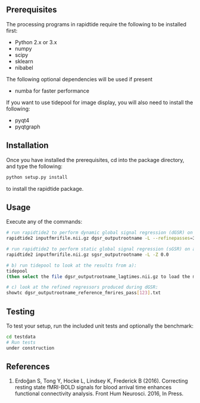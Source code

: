 Prerequisites
-------------

The processing programs in rapidtide require the following to be installed first:

* Python 2.x or 3.x
* numpy
* scipy
* sklearn
* nibabel

The following optional dependencies will be used if present
* numba for faster performance

If you want to use tidepool for image display, you will also need to install the following:
* pyqt4
* pyqtgraph

Installation
------------

Once you have installed the prerequisites, cd into the package directory, and type the following:
```bash
python setup.py install
```
to install the rapidtide package.


Usage
------------

Execute any of the commands:

```bash
# run rapidtide2 to perform dynamic global signal regression (dGSR) on an fMRI file[1]:
rapidtide2 inputfmrifile.nii.gz dgsr_outputrootname -L --refinepasses=3

# run rapidtide2 to perform static global signal regression (sGSR) on an fMRI file[1]:
rapidtide2 inputfmrifile.nii.gz sgsr_outputrootname -L -Z 0.0

# b) run tidepool to look at the results from a):
tidepool
(then select the file dgsr_outputrootname_lagtimes.nii.gz to load the maps)

# c) look at the refined regressors produced during dGSR:
showtc dgsr_outputrootname_reference_fmrires_pass[123].txt
```

Testing
-------

To test your setup, run the included unit tests and optionally the benchmark:

```bash
cd testdata
# Run tests
under construction
```

References
----------
1) Erdoğan S, Tong Y, Hocke L, Lindsey K, Frederick B (2016). Correcting resting state fMRI-BOLD signals for blood arrival time enhances functional connectivity analysis. Front Hum Neurosci. 2016, In Press.
